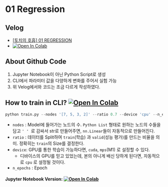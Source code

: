 # 01 Regression

## Velog 
  - [[토치의 호흡] 01 REGRESSION](https://velog.io/@heiswicked/토치의-호흡-01-REGRESSION)
  - [![Open In Colab](https://colab.research.google.com/assets/colab-badge.svg)](https://colab.research.google.com/drive/1HaqIvhwdPTBXTTuvjGG-IIrynUtJlZjg?usp=sharing) 

## About Github Code 
 1. Jupyter Notebook이 아닌 Python Script로 생성
 2. CLI에서 파라미터 값을 다양하게 변화를 주어서 실험 가능
 3. 위 Velog에서와 코드는 조금 다르게 작성하였다. 

## How to train in CLI? [![Open In Colab](https://colab.research.google.com/assets/colab-badge.svg)](https://colab.research.google.com/drive/1PXKuxM1-XqsuhMO_WJFJ_wjm415-cM5C?usp=sharing) 
```python
python train.py --nodes '[7, 5, 3, 2]' --ratio 0.7 --device 'cpu' --n_epochs 100
```

- `nodes` : Model에 들어가는 노드의 수. `Python List` 형태로 원하는 노드의 수들을 담고 `' ' `로 감싸서 str로 만들어주면, `nn.Linear`들이 자동적으로 만들어진다.
- `ratio` : 데이터를 Split하여 `train`(학습) 과 `valid`(성능 평가)를 만드는 비율을 의미. 정확히는 `train`의 Size를 결정한다.
- `device`: GPU를 통한 학습이 가능하다면, `cuda`, `mps`(M1) 로 설정할 수 있다. 
  - 디바이스의 GPU를 믿고 있었는데, 본의 아니게 배신 당하게 된다면, 자동적으로  `cpu` 로 설정될 것이다. 
- `n_epochs` : Epoch

#### Jupyter Notebook Version: [![Open In Colab](https://colab.research.google.com/assets/colab-badge.svg)](https://colab.research.google.com/drive/1qNb7Ce5_iZ80utLqNH6qUdfw9YIlM4Sm?usp=sharing) 

